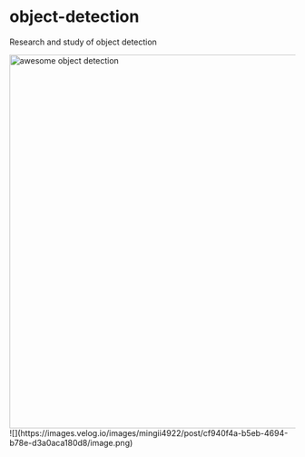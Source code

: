 # object-detection
Research and study of object detection


<img width="658" alt="awesome object detection" src="https://github.com/mingii4922/object-detection/assets/79297596/6ae9fcb3-1934-46f9-abe4-e5066f0f045b">
![](https://images.velog.io/images/mingii4922/post/cf940f4a-b5eb-4694-b78e-d3a0aca180d8/image.png)
